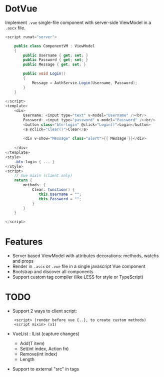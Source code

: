 # DotVue

Implement `.vue` single-file component with server-side ViewModel in a `.ascx` file.


```C#
<script runat="server">

    public class ComponentVM : ViewModel
    {
        public Username { get; set; }
        public Password { get; set; }
        public Message { get; set; }

        public void Login()
        {
            Message = AuthServie.Login(Username, Password);
        }
    }
    
</script>
<template>
    <div>
        Username: <input type="text" v-model="Username" /><br/>
        Password: <input type="password" v-model="Password" /><br/>
        <button class="btn-login" @click="Login()">Login</button>
        <a @click="Clear()">Clear</a>
        
        <div v-show="Message" class="alert">{{ Message }}</div>
        
    </div>
</template>
<style>
    .btn-login { ... }
</style>
<script>
    // Vue mixin (client only)
    return {
        methods: {
            Clear: function() {
               this.Username = "";
               this.Password = "";
            }
        }
    }

</script>
```

# Features

- Server based ViewModel with attributes decorations: methods, watchs and props
- Render in `.ascx` or `.vue` file in a single javascript Vue component
- Bootstrap and discover all components
- Support custom tag compiler (like LESS for style or TypeScript)


# TODO

- Support 2 ways to client script:
```
    <script> (render before vue {..}, to create custom methods)
    <script mixin> (x1)
```   
   
- VueList<T> : IList<T> (capture changes)    
    - Add(T item)
    - Set(int index, Action<T> fn)
    - Remove(int index)
    - Length
    
- Support to external "src" in tags
